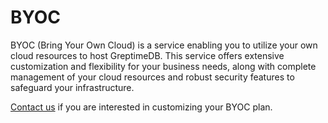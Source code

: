 # BYOC

BYOC (Bring Your Own Cloud) is a service enabling you to utilize your own cloud resources to host GreptimeDB.
This service offers extensive customization and flexibility for your business needs,
along with complete management of your cloud resources and robust security features to safeguard your infrastructure.

[Contact us](https://greptime.com/contactus) if you are interested in customizing your BYOC plan.
